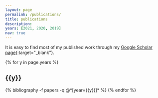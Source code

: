 ```yaml
---
layout: page
permalink: /publications/
title: publications
description: 
years: [2021, 2020, 2019]
nav: true
---
```


It is easy to find most of my published work through my [Google Scholar page](https://scholar.google.com/citations?user=oD3zEsMAAAAJ&hl=en){:target="_blank"}.

<div class="publications">

{% for y in page.years %}
  <h2 class="year">{{y}}</h2>
  {% bibliography -f papers -q @*[year={{y}}]* %}
{% endfor %}

</div>
